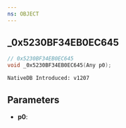 ```yaml
---
ns: OBJECT
---
```

## _0x5230BF34EB0EC645

```c
// 0x5230BF34EB0EC645
void _0x5230BF34EB0EC645(Any p0);
```

```
NativeDB Introduced: v1207
```

## Parameters
* **p0**:
